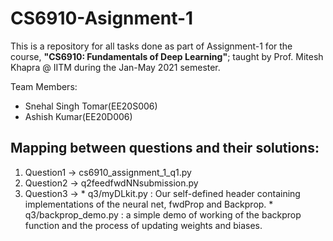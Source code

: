 # CS6910-Asignment-1

This is a repository for all tasks done as part of Assignment-1 for the course, **"CS6910: Fundamentals of Deep Learning"**; taught by Prof. Mitesh Khapra @ IITM during the Jan-May 2021 semester. 

Team Members:
+ Snehal Singh Tomar(EE20S006)
+ Ashish Kumar(EE20D006)

## Mapping between questions and their solutions:

1. Question1 -> cs6910_assignment_1_q1.py 
2. Question2 -> q2feedfwdNNsubmission.py
3. Question3 ->
				* q3/myDLkit.py : Our self-defined header containing implementations of the neural net, fwdProp and Backprop.
				* q3/backprop_demo.py : a simple demo of working of the backprop function and the process of updating weights and biases. 